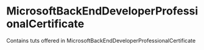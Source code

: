 # MicrosoftBackEndDeveloperProfessionalCertificate
Contains tuts offered in MicrosoftBackEndDeveloperProfessionalCertificate
